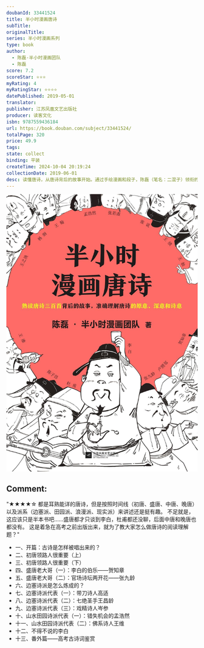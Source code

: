 ```yaml
---
doubanId: 33441524
title: 半小时漫画唐诗
subTitle: 
originalTitle: 
series: 半小时漫画系列
type: book
author: 
  - 陈磊·半小时漫画团队
  - 陈磊
score: 7.2
scoreStar: ⭐⭐⭐
myRating: 4
myRatingStar: ⭐⭐⭐⭐
datePublished: 2019-05-01
translator: 
publisher: 江苏凤凰文艺出版社
producer: 读客文化
isbn: 9787559436184
url: https://book.douban.com/subject/33441524/
totalPage: 320
price: 49.9
tags: 
state: collect
binding: 平装
createTime: 2024-10-04 20:19:24
collectionDate: 2019-06-01
desc: 读懂唐诗，从唐诗背后的故事开始。通过手绘漫画和段子，陈磊（笔名：二混子）领衔的半小时漫画团队带我们重新读懂了那些从小背到大的唐诗：李白喊出“安能摧眉折腰事权贵，使我不得开心颜”是因为朝廷总不让他当大官，内心憋屈；王之涣写下“欲穷千里目，更上一层楼”，不是因为立志从军来到边塞抒情，而是因为他的家就在边塞；王维的“空山不见人，但闻人语响”能做到“诗中有画，画中有诗”，多少与他的豪华别墅和带薪休假有关……抛开复杂的注释，丢掉公式化的赏析，从唐诗的创作故事着手，真正理解这些千古名句背后的喜怒哀乐、悲欢离合。陈磊，漫画式科普的开创者，创立拥有全网700万粉丝的知识类公众号“混子曰”“混子谈钱”“着迷小课”及“混子谈命”，总阅读量超过2.5亿人次，曾获网站度新锐作家、年度挚爱阅读大使等称号。陈磊以及其组创的半小时漫画团队，致力用漫画语言普及通识教育，无论学习哪个领域知识，这套书都将成为你学习路上的头一个“半小时”。
---
```


![image](99.Attachments/Files/s32322386.jpg)

Comment: 
---
"★★★★☆ 都是耳熟能详的唐诗，但是按照时间线（初唐、盛唐、中唐、晚唐）以及派系（边塞派、田园派、浪漫派、现实派）来讲述还是挺有趣。 不足就是，这应该只是半本书吧……盛唐都才只谈到李白，杜甫都还没聊，后面中唐和晚唐也都没有。 这是着急在高考之前出版出来，就为了教大家怎么做唐诗的阅读理解题？"


  - 一、开篇：古诗是怎样被唱出来的？
  - 二、初唐领路人很重要（上）
  - 三、初唐领路人很重要（下）
  - 四、盛唐老大哥（一）：李白的伯乐——贺知章
  - 五、盛唐老大哥（二）：官场诗坛两开花——张九龄
  - 六、边塞诗派是怎么炼成的？
  - 七、边塞诗派代表（一）：带刀诗人高适
  - 八、边塞诗派代表（二）：七绝圣手王昌龄
  - 九、边塞诗派代表（三）：戏精诗人岑参
  - 十、山水田园诗派代表（一）：错失机会的孟浩然
  - 十一、山水田园诗派代表（二）：佛系诗人王维
  - 十二、不得不说的李白
  - 十三、番外篇——高考古诗词鉴赏

